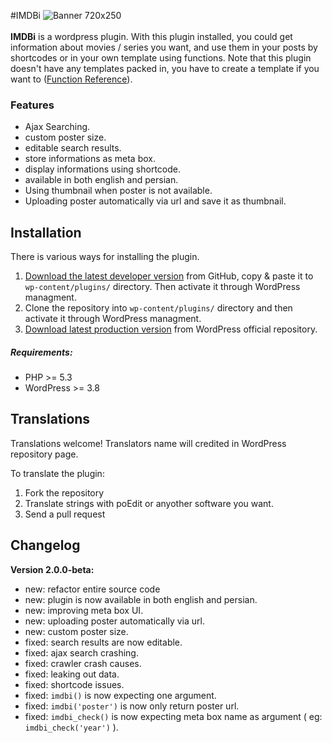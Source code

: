 #IMDBi
![Banner 720x250](http://up.vbiran.ir/uploads/28106145555976142631_banner-720x250.jpg)
<br/><br/>
**IMDBi** is a wordpress plugin. With this plugin installed, you could get information about movies / series you want, and use them in your posts by shortcodes or in your own template using functions.
Note that this plugin doesn't have any templates packed in, you have to create a template if you want to ([Function Reference](https://github.com/iazami/imdbi/wiki/Function-Reference)).

### Features
* Ajax Searching.
* custom poster size.
* editable search results.
* store informations as meta box.
* display informations using shortcode.
* available in both english and persian.
* Using thumbnail when poster is not available.
* Uploading poster automatically via url and save it as thumbnail.

## Installation
There is various ways for installing the plugin.

1. [Download the latest developer version](https://github.com/iazami/imdbi/archive/master.zip) from GitHub, copy & paste it to `wp-content/plugins/` directory. Then activate it through WordPress managment.
2. Clone the repository into `wp-content/plugins/` directory and then activate it through WordPress managment.
3. [Download latest production version](https://wordpress.org/plugins/imdbi) from WordPress official repository.

##### Requirements:
* PHP >= 5.3
* WordPress >= 3.8

## Translations
Translations welcome! Translators name will credited in WordPress repository page.

To translate the plugin:

1. Fork the repository
2. Translate strings with poEdit or anyother software you want.
3. Send a pull request


## Changelog
**Version 2.0.0-beta:**
* new: refactor entire source code
* new: plugin is now available in both english and persian.
* new: improving meta box UI.
* new: uploading poster automatically via url.
* new: custom poster size.
* fixed: search results are now editable.
* fixed: ajax search crashing.
* fixed: crawler crash causes.
* fixed: leaking out data.
* fixed: shortcode issues.
* fixed: `imdbi()` is now expecting one argument.
* fixed: `imdbi('poster')` is now only return poster url.
* fixed: `imdbi_check()` is now expecting meta box name as argument ( eg: `imdbi_check('year')` ).
